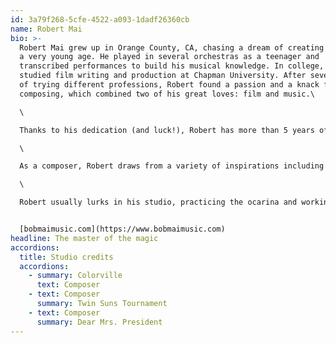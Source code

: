 ```yaml
---
id: 3a79f268-5cfe-4522-a093-1dadf26360cb
name: Robert Mai
bio: >-
  Robert Mai grew up in Orange County, CA, chasing a dream of creating art from
  a very young age. He played in several orchestras as a teenager and
  transcribed performances to build his musical knowledge. In college, he
  studied film writing and production at Chapman University. After several years
  of trying different professions, Robert found a passion and a knack for
  composing, which combined two of his great loves: film and music.\

  \

  Thanks to his dedication (and luck!), Robert has more than 5 years of experience in the industry and is still going strong. His work spans many genres in over one hundred projects, resulting in a variety of international awards for his music and credits with Showtime, Netflix, Ubisoft, and Amazon. Robert was also recently honored with remarkably official membership in BAFTA and the Grammy Recording Academy.\

  \

  As a composer, Robert draws from a variety of inspirations including Jerry Goldsmith, Jonny Greenwood, Joe Hisaishi, Ennio Morricone, and Grant Kirkhope. (He’d also like to list John Williams, but can anyone approach the master?) He enjoys creating for all kinds of mediums, including film, video games, television, podcasts, and more. Robert has a special love of composing for animation, and enjoys mentoring young composers in his spare time.\

  \

  Robert usually lurks in his studio, practicing the ocarina and working on his latest project. When you can pry him away from his work, he also enjoys cooking, painting, wood engraving, hiking, and foolishly running in marathons well beyond his endurance level. If you’re looking for a creative, collaborative musical partner, don’t hesitate to reach out to discuss your project!


  [bobmaimusic.com](https://www.bobmaimusic.com)
headline: The master of the magic
accordions:
  title: Studio credits
  accordions:
    - summary: Colorville
      text: Composer
    - text: Composer
      summary: Twin Suns Tournament
    - text: Composer
      summary: Dear Mrs. President
---
```

